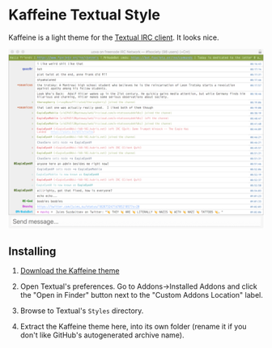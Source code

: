 Kaffeine Textual Style
====================

Kaffeine is a light theme for the [Textual IRC client](https://www.codeux.com/textual/). It looks nice.

![Screenshot](Textual.11.png?raw=true)

## Installing

1. [Download the Kaffeine theme](https://github.com/kaffeine-19/Kaffeine-Textual-Style/archive/master.zip)

2. Open Textual's preferences. Go to Addons->Installed Addons and click the
   "Open in Finder" button next to the "Custom Addons Location" label.

3. Browse to Textual's `Styles` directory.

4. Extract the Kaffeine theme here, into its own folder (rename it if you don't
   like GitHub's autogenerated archive name).
